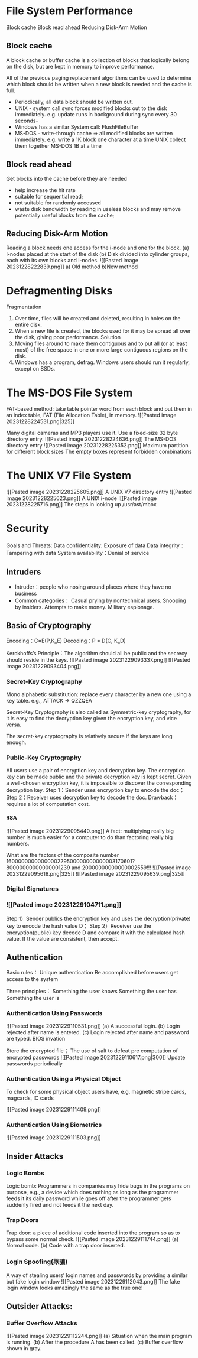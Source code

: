 # File System Performance
Block cache
Block read ahead
Reducing Disk-Arm Motion
## Block cache
A block cache or buffer cache is a collection of blocks that logically belong on the disk, but are kept in memory to improve performance.

All of the previous paging replacement algorithms can be used to determine which block should be written when a new block is needed and the cache is full.

- Periodically, all data block should be written out.
- UNIX - system call sync forces modified blocks out to the disk immediately. e.g. update runs in background during sync every 30 seconds-
- Windows has a similar System call: FlushFileBuffer
- MS-DOS - write-through cache => all modified blocks are written immediately.
e.g. write a 1K block one character at a time
			 UNIX collect them together
			 MS-DOS 1B at a time
## Block read ahead
Get blocks into the cache before they are needed
-  help increase the hit rate
- suitable for sequential read;
- not suitable for randomly accessed
- waste disk bandwidth by reading in useless blocks and may remove potentially useful blocks from the cache;

## Reducing Disk-Arm Motion
Reading a block needs one access for the i-node and one for the block. 
(a) I-nodes placed at the start of the disk
(b) Disk divided into cylinder groups, each with its own blocks and i-nodes.
![[Pasted image 20231228222839.png]]
	a) Old method                                                b)New method

# Defragmenting Disks
Fragmentation
1. Over time, files will be created and deleted, resulting in holes on the entire disk. 
2. When a new file is created, the blocks used for it may be spread all over the disk, giving poor performance.
Solution
1. Moving files around to make them contiguous and to put all (or at least most) of the free space in one or more large contiguous regions on the disk. 
2. Windows has a program, defrag. Windows users should run it regularly, except on SSDs.
# The MS-DOS File System
FAT-based method: take table pointer word from each block and put them in an index table, FAT (File Allocation Table), in memory.
![[Pasted image 20231228224531.png|325]]

Many digital cameras and MP3 players use it.
Use a fixed-size 32 byte directory entry.
![[Pasted image 20231228224636.png]]
The MS-DOS directory entry
![[Pasted image 20231228225352.png]]
Maximum partition for different block sizes
The empty boxes represent forbidden combinations
# The UNIX V7 File System
![[Pasted image 20231228225605.png]]
A UNIX V7 directory entry
![[Pasted image 20231228225623.png]]
A UNIX i-node
![[Pasted image 20231228225716.png]]
The steps in looking up /usr/ast/mbox

# Security
Goals and Threats:
Data confidentiality: Exposure of data
Data integrity：Tampering with data
System availability：Denial of service
## Intruders
- Intruder：people who nosing around places where they have no business
- Common categories：
	Casual prying by nontechnical users.
	Snooping by insiders.
	Attempts to make money.
	Military espionage.
## Basic of Cryptography
Encoding：C=E(P,K_E) 
Decoding：P = D(C, K_D)

Kerckhoffs’s Principle：The algorithm should all be public and the secrecy should reside in the keys.
![[Pasted image 20231229093337.png]]
![[Pasted image 20231229093404.png]]
### Secret-Key Cryptography
Mono alphabetic substitution: replace every character by a new one using a key table. 
 e.g., ATTACK -> QZZQEA

Secret-Key Cryptography is also called as Symmetric-key cryptography, for it is easy to find the decryption key given the encryption key, and vice versa.

The secret-key cryptography is relatively secure if the keys are long enough.

### Public-Key Cryptography
All users use a pair of encryption key and decryption key. The encryption key can be made public and the private decryption key is kept secret.
Given a well-chosen encryption key, it is impossible to discover the corresponding decryption key.
Step 1：Sender uses encryption key to encode the doc；
Step 2：Receiver uses decryption key to decode the doc.
Drawback：requires a lot of computation cost.
#### RSA
![[Pasted image 20231229095440.png]]
A fact: multiplying really big number is much easier for a computer to do than factoring really big numbers.

What are the factors of the composite number 1600000000000000229500000000000003170601?
80000000000000001239 and 20000000000000002559!!!
![[Pasted image 20231229095618.png|325]]
![[Pasted image 20231229095639.png|325]]

### Digital Signatures

### ![[Pasted image 20231229104711.png]]
Step 1）Sender  publics the encryption key and uses the decryption(private) key to encode the hash value D；
Step 2）Receiver use the encryption(public) key decode D and compare it with the calculated hash value. If the value are consistent, then accept.


## Authentication
Basic rules：
	Unique authentication
	Be accomplished before users get access to the system

Three principles：
	Something the user knows
	Something the user has 
	Something the user is
### Authentication Using Passwords

![[Pasted image 20231229110531.png]]
(a) A successful login.
(b) Login rejected after name is entered.
(c) Login rejected after name and password are typed.
BIOS invation

Store the encrypted file；
The use of salt to defeat pre computation of encrypted passwords
![[Pasted image 20231229110617.png|300]]
Update passwords periodically
### Authentication Using a Physical Object
To check for some physical object users have, 
e.g. magnetic stripe cards, magcards, IC cards

![[Pasted image 20231229111409.png]]

### Authentication Using Biometrics
![[Pasted image 20231229111503.png]]

## Insider Attacks
### Logic Bombs
Logic bomb: Programmers in companies may hide bugs in the programs on purpose, 
 e.g., a device which does nothing as long as the programmer feeds it its daily password while goes off after the programmer gets suddenly fired and not feeds it the next day.
### Trap Doors
Trap door: a piece of additional code inserted into the program so as to bypass some normal check.
![[Pasted image 20231229111744.png]]
(a) Normal code. (b) Code with a trap door inserted.
###  Login Spoofing(欺骗)
A way of stealing users’ login names and passwords by providing a similar but fake login window
![[Pasted image 20231229112043.png]]
The fake login window looks amazingly the same as the true one!
## Outsider Attacks: 
### Buffer Overflow Attacks

![[Pasted image 20231229112244.png]]
(a) Situation when the main program is running.
(b) After the procedure A has been called.
(c) Buffer overflow shown in gray.







